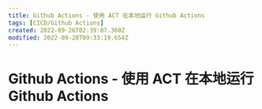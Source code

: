 ```yaml
---
title: Github Actions - 使用 ACT 在本地运行 Github Actions
tags: [CICD/Github Actions]
created: 2022-09-26T02:39:07.360Z
modified: 2022-09-28T09:33:19.654Z
---
```


# Github Actions - 使用 ACT 在本地运行 Github Actions



